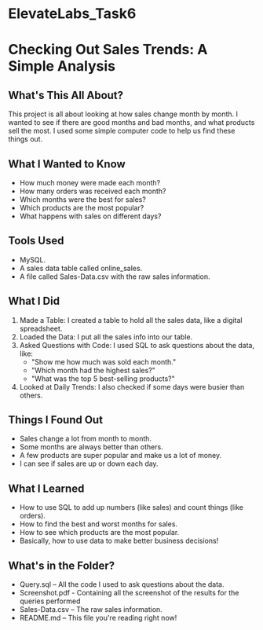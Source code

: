 # ElevateLabs_Task6

# Checking Out Sales Trends: A Simple Analysis

## What's This All About?
This project is all about looking at how sales change month by month. I wanted to see if there are good months and bad months, and what products sell the most. I used some simple computer code to help us find these things out.

## What I Wanted to Know
- How much money were made each month?
- How many orders was received each month?
- Which months were the best for sales?
- Which products are the most popular?
- What happens with sales on different days?

## Tools Used
- MySQL.
- A sales data table called online_sales.
- A file called Sales-Data.csv with the raw sales information.

## What I Did
1.	Made a Table: I created a table to hold all the sales data, like a digital spreadsheet.
2.	Loaded the Data: I put all the sales info into our table.
3.	Asked Questions with Code: I used SQL to ask questions about the data, like:
     - "Show me how much was sold each month."
     - "Which month had the highest sales?"
     - "What was the top 5 best-selling products?"
4.	Looked at Daily Trends: I also checked if some days were busier than others.

## Things I Found Out
- Sales change a lot from month to month.
- Some months are always better than others.
- A few products are super popular and make us a lot of money.
- I can see if sales are up or down each day.

## What I Learned
- How to use SQL to add up numbers (like sales) and count things (like orders).
- How to find the best and worst months for sales.
- How to see which products are the most popular.
- Basically, how to use data to make better business decisions!

## What's in the Folder?
- Query.sql – All the code I used to ask questions about the data.
- Screenshot.pdf - Containing all the screenshot of the results for the queries performed
- Sales-Data.csv – The raw sales information.
- README.md – This file you're reading right now!
